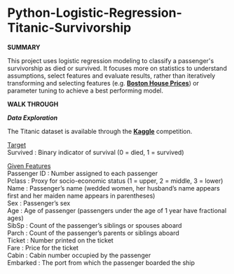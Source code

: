 # Python-Logistic-Regression-Titanic-Survivorship

**SUMMARY**

This project uses logistic regression modeling to classify a passenger's survivorship as died or survived. It focuses more on statistics to understand assumptions, select features and evaluate results, rather than iteratively transforming and selecting features (e.g. **[Boston House Prices](https://github.com/aaronmkwong/Python-Linear-Regression-Boston-House-Prices)**) or parameter tuning to achieve a best performing model. 

**WALK THROUGH**

**_Data Exploration_**

The Titanic dataset is available through the **[Kaggle](https://www.kaggle.com/c/titanic/overview)** competition. 

<ins>Target</ins><br/>
Survived : Binary indicator of survival (0 = died, 1 = survived) <br/>

<ins>Given Features</ins><br/>
Passenger ID : Number assigned to each passenger <br/>
Pclass : Proxy for socio-economic status (1 = upper, 2 = middle, 3 = lower) <br/>
Name : Passenger’s name (wedded women, her husband’s name appears first and her maiden name appears in parentheses) <br/>
Sex : Passenger’s sex <br/>
Age : Age of passenger (passengers under the age of 1 year have fractional ages) <br/>
SibSp : Count of the passenger’s siblings or spouses aboard <br/>
Parch : Count of the passenger’s parents or siblings aboard <br/>
Ticket : Number printed on the ticket <br/>
Fare : Price for the ticket<br/>
Cabin : Cabin number occupied by the passenger <br/>
Embarked : The port from which the passenger boarded the ship <br/>
